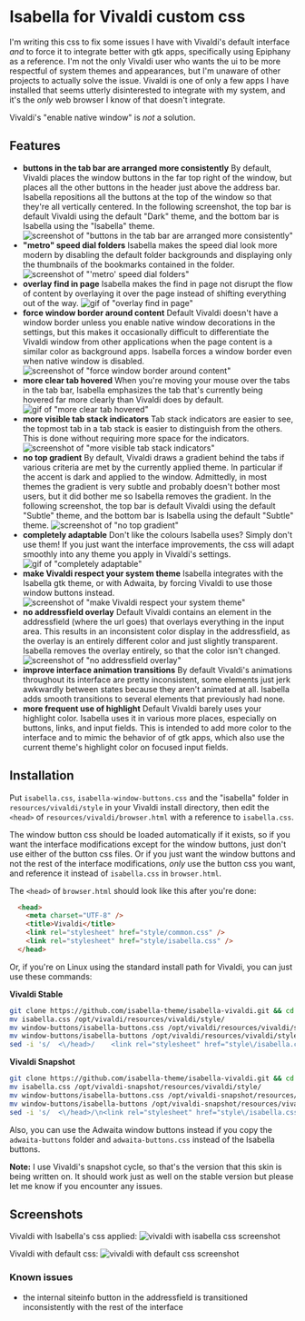 # Isabella for Vivaldi custom css
I'm writing this css to fix some issues I have with Vivaldi's default interface *and* to force it to integrate better with gtk apps, specifically using Epiphany as a reference. I'm not the only Vivaldi user who wants the ui to be more respectful of system themes and appearances, but I'm unaware of other projects to actually solve the issue. Vivaldi is one of only a few apps I have installed that seems utterly disinterested to integrate with my system, and it's the *only* web browser I know of that doesn't integrate.

Vivaldi's "enable native window" is *not* a solution.

## Features
- **buttons in the tab bar are arranged more consistently** By default, Vivaldi places the window buttons in the far top right of the window, but places all the other buttons in the header just above the address bar. Isabella repositions all the buttons at the top of the window so that they're all vertically centered. In the following screenshot, the top bar is default Vivaldi using the default "Dark" theme, and the bottom bar is Isabella using the "Isabella" theme.
![screenshot of "buttons in the tab bar are arranged more consistently"](https://isabella-theme.github.io/assets/img/isabella-vivaldi/buttons_tab_bar.png)
- **"metro" speed dial folders** Isabella makes the speed dial look more modern by disabling the default folder backgrounds and displaying only the thumbnails of the bookmarks contained in the folder.
![screenshot of "'metro' speed dial folders"](https://isabella-theme.github.io/assets/img/isabella-vivaldi/metro_speed_dial.png)
- **overlay find in page** Isabella makes the find in page not disrupt the flow of content by overlaying it over the page instead of shifting everything out of the way.
![gif of "overlay find in page"](https://github.com/isabella-theme/isabella-theme.github.io/blob/master/assets/img/isabella-vivaldi/find.gif)
- **force window border around content** Default Vivaldi doesn't have a window border unless you enable native window decorations in the settings, but this makes it occasionally difficult to differentiate the Vivaldi window from other applications when the page content is a similar color as background apps. Isabella forces a window border even when native window is disabled.
![screenshot of "force window border around content"](https://isabella-theme.github.io/assets/img/isabella-vivaldi/window_border.png)
- **more clear tab hovered** When you're moving your mouse over the tabs in the tab bar, Isabella emphasizes the tab that's currently being hovered far more clearly than Vivaldi does by default. 
![gif of "more clear tab hovered"](https://github.com/isabella-theme/isabella-theme.github.io/blob/master/assets/img/isabella-vivaldi/more_clear_tab_hovered.gif)
- **more visible tab stack indicators** Tab stack indicators are easier to see, the topmost tab in a tab stack is easier to distinguish from the others. This is done without requiring more space for the indicators.
![screenshot of "more visible tab stack indicators"](https://isabella-theme.github.io/assets/img/isabella-vivaldi/stack_indicators.png)
- **no top gradient** By default, Vivaldi draws a gradient behind the tabs if various criteria are met by the currently applied theme. In particular if the accent is dark and applied to the window. Admittedly, in most themes the gradient is very subtle and probably doesn't bother most users, but it did bother me so Isabella removes the gradient. In the following screenshot, the top bar is default Vivaldi using the default "Subtle" theme, and the bottom bar is Isabella using the default "Subtle" theme.
![screenshot of "no top gradient"](https://isabella-theme.github.io/assets/img/isabella-vivaldi/no_top_gradient.png)
- **completely adaptable** Don't like the colours Isabella uses? Simply don't use them! If you just want the interface improvements, the css will adapt smoothly into any theme you apply in Vivaldi's settings.
![gif of "completely adaptable"](https://github.com/isabella-theme/isabella-theme.github.io/blob/master/assets/img/isabella-vivaldi/adaptable.gif)
- **make Vivaldi respect your system theme** Isabella integrates with the Isabella gtk theme, or with Adwaita, by forcing Vivaldi to use those window buttons instead.
![screenshot of "make Vivaldi respect your system theme"](https://isabella-theme.github.io/assets/img/isabella-vivaldi/respect_theme.png)
- **no addressfield overlay** Default Vivaldi contains an element in the addressfield (where the url goes) that overlays everything in the input area. This results in an inconsistent color display in the addressfield, as the overlay is an entirely different color and just slightly transparent. Isabella removes the overlay entirely, so that the color isn't changed.
![screenshot of "no addressfield overlay"](https://isabella-theme.github.io/assets/img/isabella-vivaldi/addressfield_overlay.png)
- **improve interface animation transitions** By default Vivaldi's animations throughout its interface are pretty inconsistent, some elements just jerk awkwardly between states because they aren't animated at all. Isabella adds smooth transitions to several elements that previously had none.
- **more frequent use of highlight** Default Vivaldi barely uses your highlight color. Isabella uses it in various more places, especially on buttons, links, and input fields. This is intended to add more color to the interface and to mimic the behavior of of gtk apps, which also use the current theme's highlight color on focused input fields.

## Installation
Put `isabella.css`, `isabella-window-buttons.css` and the "isabella" folder in `resources/vivaldi/style` in your Vivaldi install directory, then edit the `<head>` of `resources/vivaldi/browser.html` with a reference to `isabella.css`.

The window button css should be loaded automatically if it exists, so if you want the interface modifications except for the window buttons, just don't use either of the button css files. Or if you just want the window buttons and not the rest of the interface modifications, *only* use the button css you want, and reference it instead of `isabella.css` in `browser.html`.

The `<head>` of `browser.html` should look like this after you're done:

```html
  <head>
    <meta charset="UTF-8" />
    <title>Vivaldi</title>
    <link rel="stylesheet" href="style/common.css" />
    <link rel="stylesheet" href="style/isabella.css" />
  </head>
```

Or, if you're on Linux using the standard install path for Vivaldi, you can just use these commands:

**Vivaldi Stable**
```bash
git clone https://github.com/isabella-theme/isabella-vivaldi.git && cd isabella-vivaldi
mv isabella.css /opt/vivaldi/resources/vivaldi/style/
mv window-buttons/isabella-buttons.css /opt/vivaldi/resources/vivaldi/style/
mv window-buttons/isabella-buttons /opt/vivaldi/resources/vivaldi/style/
sed -i 's/  <\/head>/    <link rel="stylesheet" href="style\/isabella.css" \/>\n  <\/head>/' "/opt/vivaldi/resources/vivaldi/browser.html"
```

**Vivaldi Snapshot**
```bash
git clone https://github.com/isabella-theme/isabella-vivaldi.git && cd isabella-vivaldi
mv isabella.css /opt/vivaldi-snapshot/resources/vivaldi/style/
mv window-buttons/isabella-buttons.css /opt/vivaldi-snapshot/resources/vivaldi/style/
mv window-buttons/isabella-buttons /opt/vivaldi-snapshot/resources/vivaldi/style/
sed -i 's/  <\/head>/\n<link rel="stylesheet" href="style\/isabella.css" \/>\n  <\/head>/' "/opt/vivaldi-snapshot/resources/vivaldi/browser.html"
```

Also, you can use the Adwaita window buttons instead if you copy the `adwaita-buttons` folder and `adwaita-buttons.css` instead of the Isabella buttons.

**Note:** I use Vivaldi's snapshot cycle, so that's the version that this skin is being written on. It should work just as well on the stable version but please let me know if you encounter any issues.

## Screenshots
Vivaldi with Isabella's css applied:
![vivaldi with isabella css screenshot](https://cdn.discordapp.com/attachments/184366948467998720/573965350501089280/unknown.png)

Vivaldi with default css:
![vivaldi with default css screenshot](https://cdn.discordapp.com/attachments/184366948467998720/573965902488272898/unknown.png)

### Known issues
- the internal siteinfo button in the addressfield is transitioned inconsistently with the rest of the interface
